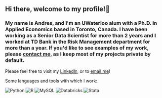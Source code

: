 ## Hi there, welcome to my profile!👋

### My name is Andres, and I'm an UWaterloo alum with a Ph.D. in Applied Economics based in Toronto, Canada. I have been working as a Senior Data Scientist for more than 2 years and I worked at TD Bank in the Risk Management department for more than a year. If you'd like to see examples of my work, please [contact me](maoarcilav@gmail.com), as I keep most of my projects private by default.

Please feel free to visit my [LinkedIn]({https://www.linkedin.com/in/andres-arcila-ph-d-84435637/), or to [email me](mailto:maoarcilav@gmail.com?subject=[GitHub])!

Some languages and tools with which I work:

![Python](https://img.shields.io/badge/-Python-fff?&logo=python&color=2f5b44&logoColor=white)
![R](https://img.shields.io/badge/-R-fff?&logo=R&color=2f5b44&logoColor=white)
![MySQL](https://img.shields.io/badge/-MySQL-fff?&logo=mysql&color=2f5b44&logoColor=white)
![Databricks](https://img.shields.io/badge/-Databricks-fff?&logo=databricks&color=2f5b44&logoColor=white)
![Stata](https://img.shields.io/badge/-Stata-fff?&logo=stata&color=2f5b44&logoColor=white)



